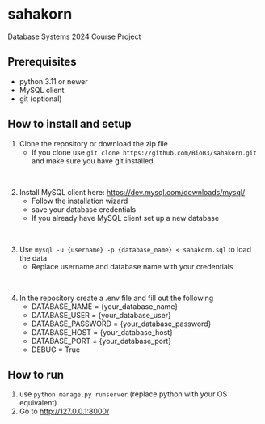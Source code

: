 # sahakorn
Database Systems 2024 Course Project

## Prerequisites
- python 3.11 or newer
- MySQL client
- git (optional)

## How to install and setup
1. Clone the repository or download the zip file
    - If you clone use `git clone https://github.com/BioB3/sahakorn.git` and make sure you have git installed
<br>

2. Install MySQL client here: https://dev.mysql.com/downloads/mysql/
   - Follow the installation wizard
   - save your database credentials
   - If you already have MySQL client set up a new database
<br>

3. Use `mysql -u {username} -p {database_name} < sahakorn.sql` to load the data
    - Replace username and database name with your credentials
<br>

4. In the repository create a .env file and fill out the following
    - DATABASE_NAME = {your_database_name}
    - DATABASE_USER = {your_database_user}
    - DATABASE_PASSWORD = {your_database_password}
    - DATABASE_HOST = {your_database_host}
    - DATABASE_PORT = {your_database_port}
    - DEBUG = True

## How to run
1. use `python manage.py runserver` (replace python with your OS equivalent)
2. Go to http://127.0.0.1:8000/
